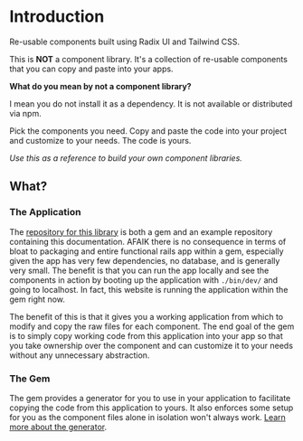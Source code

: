 # Introduction

<subtitle>Re-usable components built using Radix UI and Tailwind CSS.</subtitle>

This is **NOT** a component library. It's a collection of re-usable components that you can copy and
paste into your apps.

**What do you mean by not a component library?**

I mean you do not install it as a dependency. It is not available or distributed via npm.

Pick the components you need. Copy and paste the code into your project and customize to your needs.
The code is yours.

_Use this as a reference to build your own component libraries._

## What?

### The Application

The [repository for this library](https://github.com/aviflombaum/shadcn-rails) is both a gem and an
example repository containing this documentation. AFAIK there is no consequence in terms of bloat to
packaging and entire functional rails app within a gem, especially given the app has very few
dependencies, no database, and is generally very small. The benefit is that you can run the app
locally and see the components in action by booting up the application with `./bin/dev/` and going
to localhost. In fact, this website is running the application within the gem right now.

The benefit of this is that it gives you a working application from which to modify and copy the raw
files for each component. The end goal of the gem is to simply copy working code from this
application into your app so that you take ownership over the component and can customize it to your
needs without any unnecessary abstraction.

### The Gem

The gem provides a generator for you to use in your application to facilitate copying the code from
this application to yours. It also enforces some setup for you as the component files alone in
isolation won't always work. [Learn more about the generator](/docs/generators).
